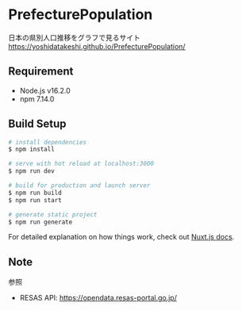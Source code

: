 # PrefecturePopulation

日本の県別人口推移をグラフで見るサイト
https://yoshidatakeshi.github.io/PrefecturePopulation/

## Requirement

* Node.js v16.2.0
* npm 7.14.0


## Build Setup

```bash
# install dependencies
$ npm install

# serve with hot reload at localhost:3000
$ npm run dev

# build for production and launch server
$ npm run build
$ npm run start

# generate static project
$ npm run generate
```

For detailed explanation on how things work, check out [Nuxt.js docs](https://nuxtjs.org).


## Note

参照
* RESAS API: https://opendata.resas-portal.go.jp/


